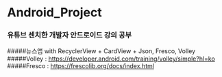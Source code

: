 # Android_Project
### 유튜브 센치한 개발자 안드로이드 강의 공부
#####뉴스앱 with RecyclerView + CardView + Json, Fresco, Volley
#####Volley : https://developer.android.com/training/volley/simple?hl=ko
#####Fresco : https://frescolib.org/docs/index.html
